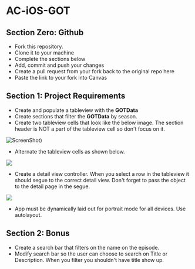 # AC-iOS-GOT

## Section Zero: Github

- Fork this repository.
- Clone it to your machine
- Complete the sections below
- Add, commit and push your changes
- Create a pull request from your fork back to the original repo here
- Paste the link to your fork into Canvas

## Section 1: Project Requirements

- Create and populate a tableview with the **GOTData**
- Create sections that filter the **GOTData** by season.
- Create two tableview cells that look like the below image. The section header is NOT a part of the tableview cell so don't focus on it.

![ScreenShot](https://i.imgur.com/NM1NFbc.png))
- Alternate the tableview cells as shown below.

![](https://media.giphy.com/media/xT4ApfmOfxwVramELK/giphy.gif)

- Create a detail view controller. When you select a row in the tableview it should segue to the correct detail view. Don't forget to pass the object to the detail page in the segue.

![](https://media.giphy.com/media/3otWpoVBEgHIed4otG/giphy.gif)

- App must be dynamically laid out for portrait mode for all devices. Use autolayout.

## Section 2: Bonus

- Create a search bar that filters on the name on the episode.
- Modify search bar so the user can choose to search on Title or Description. When you filter you shouldn't have title show up.
